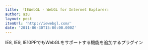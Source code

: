 ```yaml
---
title: 『IEWebGL - WebGL for Internet Explorer』
author: azu
layout: post
itemUrl: 'http://iewebgl.com/'
date: '2011-06-30T15:00:00.000Z'
---
```

IE8, IE9, IE10PPでもWebGLをサポートする機能を追加するプラグイン

